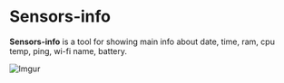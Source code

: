 # Sensors-info

**Sensors-info** is a tool for showing main info about date, time, ram, cpu temp, ping, wi-fi name, battery.  

![Imgur](https://i.imgur.com/caClpPd.png)
